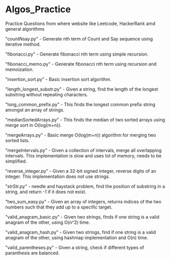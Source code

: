 # Algos_Practice
Practice Questions from where website like Leetcode, HackerRank amd general algorithms

"countNsay.py" - Generate nth term of Count and Say sequence using iterative method.

"fibonacci.py" - Generate fibonacci nth term using simple recursion.

"fibonacci_memo.py" - Generate fibonacci nth term using recursion and memoization.

"insertion_sort.py" - Basic insertion sort algorithm. 

"length_longest_substr.py" - Given a string, find the length of the longest substring without repeating characters.

"long_common_prefix.py" - This finds the longest common prefix string amongst an array of strings.

"medianSortedArrays.py" - This finds the median of two sorted arrays using merge sort in O(log(m+n)). 

"mergeArrays.py" - Basic merge O(log(m+n)) algorithm for merging two sorted lists. 

"mergeIntervals.py" - Given a collection of intervals, merge all overlapping intervals. This implementation is slow and uses lot of memory, needs to be simplified.

"reverse_integer.py" - Given a 32-bit signed integer, reverse digits of an integer. This implementation does not use strings.

"strStr.py" - needle and haystack problem, find the position of substring in a string, and return -1 if it does not exist.

"two_sum_easy.py" - Given an array of integers, returns indices of the two numbers such that they add up to a specific target.

"valid_anagram_basic.py" - Given two strings, finds if one string is a valid anagram of the other, using O(n^2) time.

"valid_anagram_hash.py" - Given two strings, find if one string is a valid anagram of the other, using hashmap implementation and O(n) time. 

"valid_parentheses.py" - Given a string, check if different types of paranthesis are balanced. 
